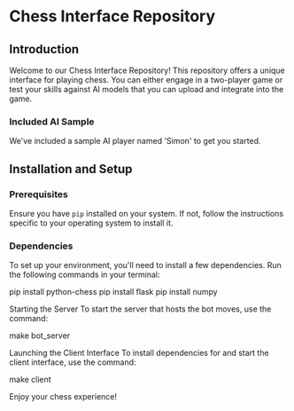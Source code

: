 # Chess Interface Repository

## Introduction
Welcome to our Chess Interface Repository! This repository offers a unique interface for playing chess. You can either engage in a two-player game or test your skills against AI models that you can upload and integrate into the game.

### Included AI Sample
We've included a sample AI player named 'Simon' to get you started.

## Installation and Setup

### Prerequisites
Ensure you have `pip` installed on your system. If not, follow the instructions specific to your operating system to install it.

### Dependencies
To set up your environment, you'll need to install a few dependencies. Run the following commands in your terminal:

pip install python-chess
pip install flask
pip install numpy

Starting the Server
To start the server that hosts the bot moves, use the command:

make bot_server

Launching the Client Interface
To install dependencies for and start the client interface, use the command:

make client

Enjoy your chess experience!
